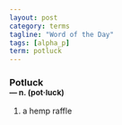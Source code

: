 ```yaml
---
layout: post
category: terms
tagline: "Word of the Day"
tags: [alpha_p]
term: potluck
---
```


<h3>Potluck<br/> <small>&mdash; n. (pot<span>&middot;</span>luck)</small></h3>
<p><ol>
<li>a hemp raffle</li>
</ol></p>
